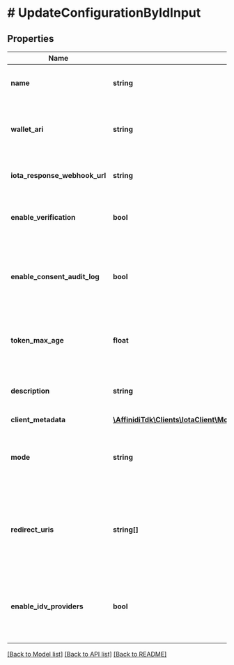 # # UpdateConfigurationByIdInput

## Properties

Name | Type | Description | Notes
------------ | ------------- | ------------- | -------------
**name** | **string** | The name of the configuration to quickly identify the resource. | [optional]
**wallet_ari** | **string** | The unique resource identifier of the Wallet used to sign the request token. | [optional]
**iota_response_webhook_url** | **string** | The webhook URL is used for callback when the data is ready. | [optional]
**enable_verification** | **bool** | Cryptographically verifies the data shared by the user when enabled. | [optional]
**enable_consent_audit_log** | **bool** | Records the user&#39;s consent when they share their data, including the type of data shared when enabled. | [optional]
**token_max_age** | **float** | This is the lifetime of the signed request token during the data-sharing flow. | [optional]
**description** | **string** | An optional description of what the configuration is used for. | [optional]
**client_metadata** | [**\AffinidiTdk\Clients\IotaClient\Model\UpdateConfigurationByIdInputClientMetadata**](UpdateConfigurationByIdInputClientMetadata.md) |  | [optional]
**mode** | **string** | Determines whether to handle the data-sharing request using the WebSocket or Redirect flow. | [optional]
**redirect_uris** | **string[]** | List of allowed URLs to redirect users, including the response from the request. This is required if the selected data-sharing mode is Redirect. | [optional]
**enable_idv_providers** | **bool** | Enables identity verification from user with a 3rd-party provider when a verified identity document is not found. | [optional]

[[Back to Model list]](../../README.md#models) [[Back to API list]](../../README.md#endpoints) [[Back to README]](../../README.md)
